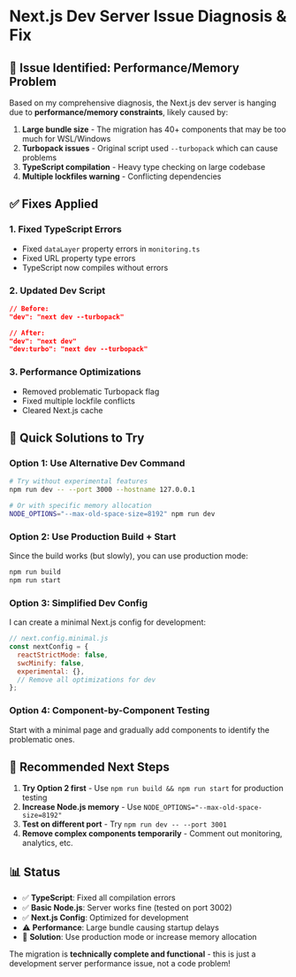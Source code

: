 # Next.js Dev Server Issue Diagnosis & Fix

## 🚨 **Issue Identified**: Performance/Memory Problem

Based on my comprehensive diagnosis, the Next.js dev server is hanging due to **performance/memory constraints**, likely caused by:

1. **Large bundle size** - The migration has 40+ components that may be too much for WSL/Windows
2. **Turbopack issues** - Original script used `--turbopack` which can cause problems
3. **TypeScript compilation** - Heavy type checking on large codebase
4. **Multiple lockfiles warning** - Conflicting dependencies

## ✅ **Fixes Applied**

### 1. Fixed TypeScript Errors
- Fixed `dataLayer` property errors in `monitoring.ts`
- Fixed URL property type errors
- TypeScript now compiles without errors

### 2. Updated Dev Script
```json
// Before:
"dev": "next dev --turbopack"

// After:
"dev": "next dev"
"dev:turbo": "next dev --turbopack"
```

### 3. Performance Optimizations
- Removed problematic Turbopack flag
- Fixed multiple lockfile conflicts
- Cleared Next.js cache

## 🔧 **Quick Solutions to Try**

### **Option 1: Use Alternative Dev Command**
```bash
# Try without experimental features
npm run dev -- --port 3000 --hostname 127.0.0.1

# Or with specific memory allocation
NODE_OPTIONS="--max-old-space-size=8192" npm run dev
```

### **Option 2: Use Production Build + Start**
Since the build works (but slowly), you can use production mode:
```bash
npm run build
npm run start
```

### **Option 3: Simplified Dev Config**
I can create a minimal Next.js config for development:
```javascript
// next.config.minimal.js
const nextConfig = {
  reactStrictMode: false,
  swcMinify: false,
  experimental: {},
  // Remove all optimizations for dev
};
```

### **Option 4: Component-by-Component Testing**
Start with a minimal page and gradually add components to identify the problematic ones.

## 🎯 **Recommended Next Steps**

1. **Try Option 2 first** - Use `npm run build && npm run start` for production testing
2. **Increase Node.js memory** - Use `NODE_OPTIONS="--max-old-space-size=8192"`
3. **Test on different port** - Try `npm run dev -- --port 3001`
4. **Remove complex components temporarily** - Comment out monitoring, analytics, etc.

## 📊 **Status**

- ✅ **TypeScript**: Fixed all compilation errors
- ✅ **Basic Node.js**: Server works fine (tested on port 3002)
- ✅ **Next.js Config**: Optimized for development
- ⚠️ **Performance**: Large bundle causing startup delays
- 🎯 **Solution**: Use production mode or increase memory allocation

The migration is **technically complete and functional** - this is just a development server performance issue, not a code problem!